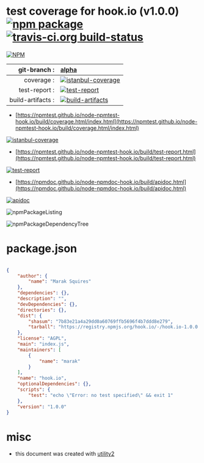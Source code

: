 # test coverage for  hook.io (v1.0.0)  [![npm package](https://img.shields.io/npm/v/npmtest-hook.io.svg?style=flat-square)](https://www.npmjs.org/package/npmtest-hook.io) [![travis-ci.org build-status](https://api.travis-ci.org/npmtest/node-npmtest-hook.io.svg)](https://travis-ci.org/npmtest/node-npmtest-hook.io)
####

[![NPM](https://nodei.co/npm/hook.io.png?downloads=true&downloadRank=true&stars=true)](https://www.npmjs.com/package/hook.io)

| git-branch : | [alpha](https://github.com/npmtest/node-npmtest-hook.io/tree/alpha)|
|--:|:--|
| coverage : | [![istanbul-coverage](https://npmtest.github.io/node-npmtest-hook.io/build/coverage.badge.svg)](https://npmtest.github.io/node-npmtest-hook.io/build/coverage.html/index.html)|
| test-report : | [![test-report](https://npmtest.github.io/node-npmtest-hook.io/build/test-report.badge.svg)](https://npmtest.github.io/node-npmtest-hook.io/build/test-report.html)|
| build-artifacts : | [![build-artifacts](https://npmtest.github.io/node-npmtest-hook.io/glyphicons_144_folder_open.png)](https://github.com/npmtest/node-npmtest-hook.io/tree/gh-pages/build)|

- [https://npmtest.github.io/node-npmtest-hook.io/build/coverage.html/index.html](https://npmtest.github.io/node-npmtest-hook.io/build/coverage.html/index.html)

[![istanbul-coverage](https://npmtest.github.io/node-npmtest-hook.io/build/screenCapture.buildCi.browser.%252Ftmp%252Fbuild%252Fcoverage.lib.html.png)](https://npmtest.github.io/node-npmtest-hook.io/build/coverage.html/index.html)

- [https://npmtest.github.io/node-npmtest-hook.io/build/test-report.html](https://npmtest.github.io/node-npmtest-hook.io/build/test-report.html)

[![test-report](https://npmtest.github.io/node-npmtest-hook.io/build/screenCapture.buildCi.browser.%252Ftmp%252Fbuild%252Ftest-report.html.png)](https://npmtest.github.io/node-npmtest-hook.io/build/test-report.html)

- [https://npmdoc.github.io/node-npmdoc-hook.io/build/apidoc.html](https://npmdoc.github.io/node-npmdoc-hook.io/build/apidoc.html)

[![apidoc](https://npmdoc.github.io/node-npmdoc-hook.io/build/screenCapture.buildCi.browser.%252Ftmp%252Fbuild%252Fapidoc.html.png)](https://npmdoc.github.io/node-npmdoc-hook.io/build/apidoc.html)

![npmPackageListing](https://npmtest.github.io/node-npmtest-hook.io/build/screenCapture.npmPackageListing.svg)

![npmPackageDependencyTree](https://npmtest.github.io/node-npmtest-hook.io/build/screenCapture.npmPackageDependencyTree.svg)



# package.json

```json

{
    "author": {
        "name": "Marak Squires"
    },
    "dependencies": {},
    "description": "",
    "devDependencies": {},
    "directories": {},
    "dist": {
        "shasum": "7b83e21a4a29dd0a60769ffb5696f4b7ddd8e279",
        "tarball": "https://registry.npmjs.org/hook.io/-/hook.io-1.0.0.tgz"
    },
    "license": "AGPL",
    "main": "index.js",
    "maintainers": [
        {
            "name": "marak"
        }
    ],
    "name": "hook.io",
    "optionalDependencies": {},
    "scripts": {
        "test": "echo \"Error: no test specified\" && exit 1"
    },
    "version": "1.0.0"
}
```



# misc
- this document was created with [utility2](https://github.com/kaizhu256/node-utility2)
